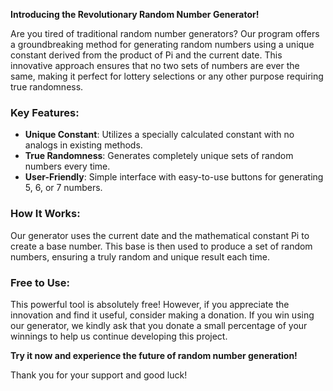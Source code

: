 **Introducing the Revolutionary Random Number Generator!**

Are you tired of traditional random number generators? Our program offers a groundbreaking method for generating random numbers using a unique constant derived from the product of Pi and the current date. This innovative approach ensures that no two sets of numbers are ever the same, making it perfect for lottery selections or any other purpose requiring true randomness.

### Key Features:
- **Unique Constant**: Utilizes a specially calculated constant with no analogs in existing methods.
- **True Randomness**: Generates completely unique sets of random numbers every time.
- **User-Friendly**: Simple interface with easy-to-use buttons for generating 5, 6, or 7 numbers.

### How It Works:
Our generator uses the current date and the mathematical constant Pi to create a base number. This base is then used to produce a set of random numbers, ensuring a truly random and unique result each time.

### Free to Use:
This powerful tool is absolutely free! However, if you appreciate the innovation and find it useful, consider making a donation. If you win using our generator, we kindly ask that you donate a small percentage of your winnings to help us continue developing this project.

**Try it now and experience the future of random number generation!**

Thank you for your support and good luck!
